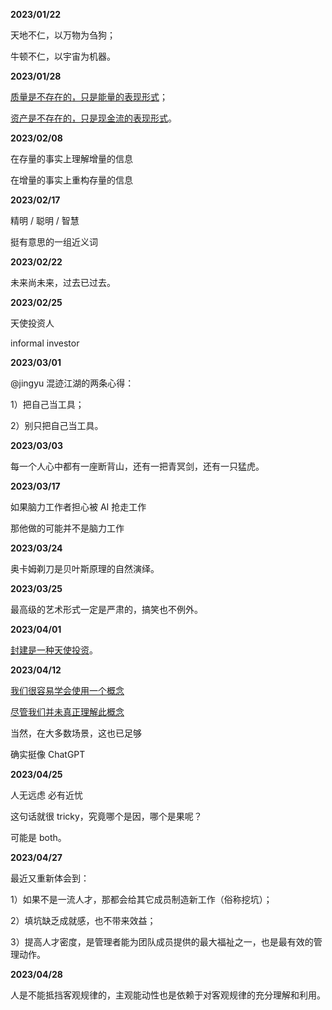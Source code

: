 **2023/01/22**

天地不仁，以万物为刍狗；

牛顿不仁，以宇宙为机器。

**2023/01/28**

[质量是不存在的，只是能量的表现形式](https://xiaobot.net/post/5e5c788e-b7f2-43f5-8def-9fe8e2e4a72f)；

[资产是不存在的，只是现金流的表现形式](https://xiaobot.net/post/3fa2e470-746f-4760-98ca-68f85b4a921a)。

**2023/02/08**

在存量的事实上理解增量的信息

在增量的事实上重构存量的信息

**2023/02/17**

精明 / 聪明 / 智慧

挺有意思的一组近义词

**2023/02/22**

未来尚未来，过去已过去。

**2023/02/25**

天使投资人

informal investor

**2023/03/01**

@jingyu 混迹江湖的两条心得：

1）把自己当工具；

2）别只把自己当工具。

**2023/03/03**

每一个人心中都有一座断背山，还有一把青冥剑，还有一只猛虎。

**2023/03/17**

如果脑力工作者担心被 AI 抢走工作

那他做的可能并不是脑力工作

**2023/03/24**

奥卡姆剃刀是贝叶斯原理的自然演绎。

**2023/03/25**

最高级的艺术形式一定是严肃的，搞笑也不例外。

**2023/04/01**

[封建是一种天使投资](https://xiaobot.net/post/5de2e45a-4d06-43ab-8c19-cbcaf0088071)。

**2023/04/12**

[我们很容易学会使用一个概念](https://xiaobot.net/post/5533d3b7-ac9a-4736-8362-8f5232d63d04)

[尽管我们并未真正理解此概念](https://xiaobot.net/post/5533d3b7-ac9a-4736-8362-8f5232d63d04)

当然，在大多数场景，这也已足够

确实挺像 ChatGPT

**2023/04/25**

人无远虑 必有近忧

这句话就很 tricky，究竟哪个是因，哪个是果呢？

可能是 both。

**2023/04/27**

最近又重新体会到：

1）如果不是一流人才，那都会给其它成员制造新工作（俗称挖坑）；

2）填坑缺乏成就感，也不带来效益；

3）提高人才密度，是管理者能为团队成员提供的最大福祉之一，也是最有效的管理动作。

**2023/04/28**

人是不能抵挡客观规律的，主观能动性也是依赖于对客观规律的充分理解和利用。
